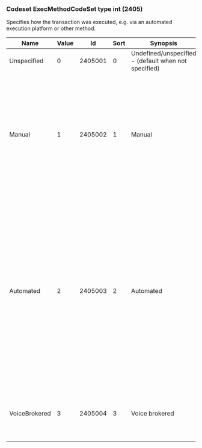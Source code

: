 ### Codeset ExecMethodCodeSet type int (2405)

Specifies how the transaction was executed, e.g. via an automated execution platform or other method.

| Name          | Value | Id      | Sort | Synopsis                                             | Elaboration                                                                                                                               |
|---------------|-------|---------|------|------------------------------------------------------|-------------------------------------------------------------------------------------------------------------------------------|
| Unspecified   | 0     | 2405001 | 0    | Undefined/unspecified - (default when not specified) |                                                                                                                                |
| Manual        | 1     | 2405002 | 1    | Manual                                               | The transaction was executed in a manual or other non-automated manner, e.g. by voice directly between the counterparties. Also used to identify MTT code M "Off Book Non-Automated".                                                                         |
| Automated     | 2     | 2405003 | 2    | Automated                                            | The transaction was executed on an automated execution platform such as an automated systematic internaliser system, broker crossing network, broker crossing system, dark pool trading, "direct to capital" systems, broker position unwind mechanisms, etc. |
| VoiceBrokered | 3     | 2405004 | 3    | Voice brokered                                       | The transaction was negotiated by voice through an intermediary.                                                                                                                               |

